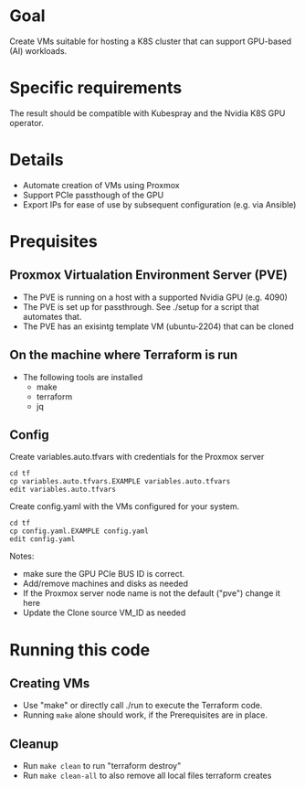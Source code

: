 # Goal
Create VMs suitable for hosting a K8S cluster that can
support GPU-based (AI) workloads.

# Specific requirements
The result should be compatible with Kubespray
and the Nvidia K8S GPU operator.

# Details
- Automate creation of VMs using Proxmox
- Support PCIe passthough of the GPU
- Export IPs for ease of use by subsequent configuration (e.g. via Ansible)

# Prequisites

## Proxmox Virtualation Environment Server (PVE)
- The PVE is running on a host with a supported Nvidia GPU (e.g. 4090)
- The PVE is set up for passthrough.
  See ./setup for a script that automates that.
- The PVE has an exisintg template VM (ubuntu-2204) that can be cloned

## On the machine where Terraform is run
- The following tools are installed
  - make
  - terraform
  - jq

## Config

Create variables.auto.tfvars with credentials for the Proxmox server
```
cd tf
cp variables.auto.tfvars.EXAMPLE variables.auto.tfvars
edit variables.auto.tfvars
```

Create config.yaml with the VMs configured for your system.
```
cd tf
cp config.yaml.EXAMPLE config.yaml
edit config.yaml
```
Notes:
- make sure the GPU PCIe BUS ID is correct.
- Add/remove machines and disks as needed
- If the Proxmox server node name is not the default ("pve") change it here
- Update the Clone source VM_ID as needed


# Running this code

## Creating VMs
- Use "make" or directly call ./run to execute the Terraform code.
- Running ```make``` alone should work, if the Prerequisites are in place.

## Cleanup
- Run ```make clean``` to run "terraform destroy"
- Run ```make clean-all``` to also remove all local files terraform creates

